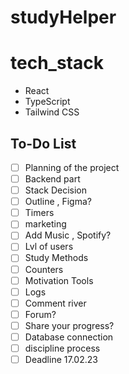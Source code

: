 # studyHelper

# tech_stack

- React
- TypeScript
- Tailwind CSS

## To-Do List

- [ ] Planning of the project
- [ ] Backend part
- [ ] Stack Decision
- [ ] Outline , Figma?
- [ ] Timers
- [ ] marketing
- [ ] Add Music , Spotify?
- [ ] Lvl of users
- [ ] Study Methods
- [ ] Counters
- [ ] Motivation Tools
- [ ] Logs
- [ ] Comment river
- [ ] Forum?
- [ ] Share your progress?
- [ ] Database connection
- [ ] discipline process
- [ ] Deadline 17.02.23
